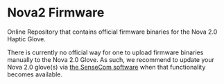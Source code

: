 # Nova2 Firmware
Online Repository that contains official firmware binaries for the Nova 2.0 Haptic Glove.

There is currently no official way for one to upload firmware binaries manually to the Nova 2.0 Glove. As such, we recommend to update your Nova 2.0 glove(s) via [the SenseCom software](https://github.com/Adjuvo/SenseCom) when that functionality becomes available.
